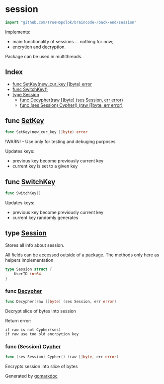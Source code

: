 <!-- Code generated by gomarkdoc. DO NOT EDIT -->

# session

```go
import "github.com/TrueHopolok/braincode-/back-end/session"
```

Implements:

- main functionality of sessions ... nothing for now;
- encrytion and decryption.

Package can be used in multithreads.

## Index

- [func SetKey\(new\_cur\_key \[\]byte\) error](<#SetKey>)
- [func SwitchKey\(\)](<#SwitchKey>)
- [type Session](<#Session>)
  - [func Decypher\(raw \[\]byte\) \(ses Session, err error\)](<#Decypher>)
  - [func \(ses Session\) Cypher\(\) \(raw \[\]byte, err error\)](<#Session.Cypher>)


<a name="SetKey"></a>
## func [SetKey](<https://github.com/TrueHopolok/braincode-/blob/main/back-end/session/keys.go#L46>)

```go
func SetKey(new_cur_key []byte) error
```

\!WARN\! \- Use only for testing and debuging purposes

Updates keys:

- previous key become previously current key
- current key is set to a given key

<a name="SwitchKey"></a>
## func [SwitchKey](<https://github.com/TrueHopolok/braincode-/blob/main/back-end/session/keys.go#L33>)

```go
func SwitchKey()
```

Updates keys:

- previous key become previously current key
- current key randomly generates

<a name="Session"></a>
## type [Session](<https://github.com/TrueHopolok/braincode-/blob/main/back-end/session/session.go#L18-L20>)

Stores all info about session.

All fields can be accessed outside of a package. The methods only here as helpers implementation.

```go
type Session struct {
    UserID int64
}
```

<a name="Decypher"></a>
### func [Decypher](<https://github.com/TrueHopolok/braincode-/blob/main/back-end/session/cypher.go#L31>)

```go
func Decypher(raw []byte) (ses Session, err error)
```

Decrypt slice of bytes into session

Return error:

```
if raw is not Cypher(ses)
if raw use too old encrpytion key
```

<a name="Session.Cypher"></a>
### func \(Session\) [Cypher](<https://github.com/TrueHopolok/braincode-/blob/main/back-end/session/cypher.go#L9>)

```go
func (ses Session) Cypher() (raw []byte, err error)
```

Encrypts session into slice of bytes

Generated by [gomarkdoc](<https://github.com/princjef/gomarkdoc>)
